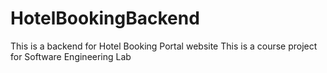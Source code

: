 # HotelBookingBackend

This is a backend for Hotel Booking Portal website
This is a course project for Software Engineering Lab
